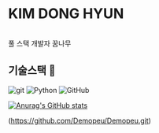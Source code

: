 # KIM DONG HYUN <h6>

풀 스택 개발자 꿈나무

## 기술스택 👺
![git](https://img.shields.io/badge/-Git-F05032?style=for-the-badge&logo=git&logoColor=ffffff)
![Python](https://img.shields.io/badge/python-3670A0?style=for-the-badge&logo=python&logoColor=ffdd54)
![GitHub](https://img.shields.io/badge/github-%23121011.svg?style=for-the-badge&logo=github&logoColor=white)


[![Anurag's GitHub stats](https://github-readme-stats.vercel.app/api?username=Demopeu)](https://github.com/anuraghazra/github-readme-stats)

(https://github.com/Demopeu/Demopeu.git)
